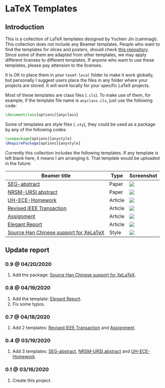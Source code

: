 # LaTeX Templates

## Introduction

This is a collection of LaTeX templates designed by Yuchen Jin (cainmagi). This collection does not include any Beamer templates. People who want to find the templates for slices and posters, should check [this repository][git-beamer]. Since some of them are adapted from other templates, we may apply different licenses to different templates. If anyone who want to use these templates, please pay attension to the licenses.

It is OK to place them in your `texmf-local` folder to make it work globally, but personally I suggest users place the files in any folder where your projects are stored. It will work locally for your specific LaTeX projects.

Most of these templates are class files (`.cls`). To make use of them, for example, if the template file name is `anyclass.cls`, just use the following code:

```latex
\documentclass[options]{anyclass}
```

Some of templates are style files (`.sty`), they could be used as a package by any of the following codes:

```latex
\usepackage[options]{anystyle}
\RequirePackage[options]{anystyle}
```

Currently this collection includes the following templates. If any template is left blank here, it means I am arranging it. That template would be uploaded in the future:

| Beamer title | Type | Screenshot|
| ----- | ----- | ----- |
| [SEG-abstract][ex-seg-abstract]                   | Paper   | [![][fig-seg-abstract]][ex-seg-abstract] |
| [NRSM-URSI abstract][ex-ursi]                     | Paper   | [![][fig-ursi]][ex-ursi]                 |
| [UH-ECE-Homework][ex-ecehw]                       | Article | [![][fig-ecehw]][ex-ecehw]               |
| [Revised IEEE Transaction][ex-ieeerev]            | Article | [![][fig-ieeerev]][ex-ieeerev]           |
| [Assignment][ex-cka]                              | Article | [![][fig-cka]][ex-cka]                   |
| [Elegant Report][ex-ckegr]                        | Article | [![][fig-ckegr]][ex-ckegr]               |
| [Source Han Chinese support for XeLaTeX][ex-shan] | Style   | [![][fig-shan]][ex-shan]                 |

## Update report

### 0.9 @ 04/20/2020

1. Add the package: [Source Han Chinese support for XeLaTeX][ex-shan].

### 0.8 @ 04/19/2020

1. Add the template: [Elegant Report][ex-ckegr].
2. Fix some typos.

### 0.7 @ 04/18/2020

1. Add 2 templates: [Revised IEEE Transaction][ex-ieeerev] and [Assignment][ex-cka].

### 0.4 @ 03/19/2020

1. Add 3 templates: [SEG-abstract][ex-seg-abstract], [NRSM-URSI abstract][ex-ursi] and [UH-ECE-Homework][ex-ecehw].

### 0.1 @ 03/16/2020

1. Create this project.

[git-beamer]:https://github.com/cainmagi/UH-beamer-templates

[ex-seg-abstract]:../../tree/SEG-abstract
[ex-ursi]:../../tree/URSI
[ex-ecehw]:../../tree/ECE-homework
[ex-ieeerev]:../../tree/ieeerev
[ex-cka]:../../tree/assignment
[ex-ckegr]:../../tree/elegant-report
[ex-shan]:../../tree/sourcehan
[fig-seg-abstract]:./display/seg-abs.png
[fig-ursi]:./display/ursi.png
[fig-ecehw]:./display/ecehw.png
[fig-ieeerev]:./display/ieeerev.png
[fig-cka]:./display/cka.png
[fig-ckegr]:./display/ckegr.png
[fig-shan]:./display/shan.png